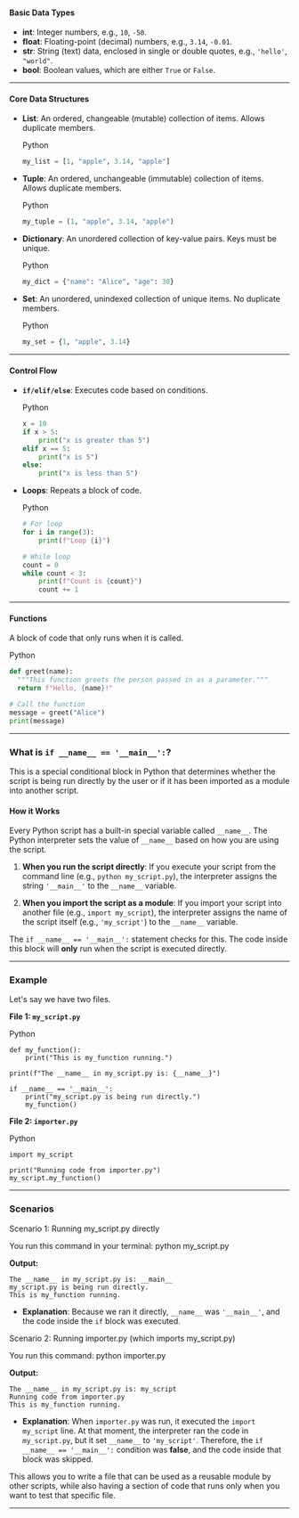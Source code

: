 #### Basic Data Types

- **int**: Integer numbers, e.g., `10`, `-50`.
- **float**: Floating-point (decimal) numbers, e.g., `3.14`, `-0.01`.
- **str**: String (text) data, enclosed in single or double quotes, e.g., `'hello'`, `"world"`.
- **bool**: Boolean values, which are either `True` or `False`.

---

#### Core Data Structures

- **List**: An ordered, changeable (mutable) collection of items. Allows duplicate members.
    
    Python
    
    ```python
    my_list = [1, "apple", 3.14, "apple"]
    ```
    
- **Tuple**: An ordered, unchangeable (immutable) collection of items. Allows duplicate members.
    
    Python
    
    ```python
    my_tuple = (1, "apple", 3.14, "apple")
    ```
    
- **Dictionary**: An unordered collection of key-value pairs. Keys must be unique.
    
    Python
    
    ```python
    my_dict = {"name": "Alice", "age": 30}
    ```
    
- **Set**: An unordered, unindexed collection of unique items. No duplicate members.
    
    Python
    
    ```python
    my_set = {1, "apple", 3.14}
    ```
    

---

#### Control Flow

- **`if/elif/else`**: Executes code based on conditions.
    
    Python
    
    ```python
    x = 10
    if x > 5:
        print("x is greater than 5")
    elif x == 5:
        print("x is 5")
    else:
        print("x is less than 5")
    ```
    
- **Loops**: Repeats a block of code.
    
    Python
    
    ```python
    # For loop
    for i in range(3):
        print(f"Loop {i}")
    
    # While loop
    count = 0
    while count < 3:
        print(f"Count is {count}")
        count += 1
    ```
    

---

#### Functions

A block of code that only runs when it is called.

Python

```python
def greet(name):
  """This function greets the person passed in as a parameter."""
  return f"Hello, {name}!"

# Call the function
message = greet("Alice")
print(message)
```

---
### What is `if __name__ == '__main__':`?

This is a special conditional block in Python that determines whether the script is being run directly by the user or if it has been imported as a module into another script.

#### How it Works

Every Python script has a built-in special variable called `__name__`. The Python interpreter sets the value of `__name__` based on how you are using the script.

1. **When you run the script directly**: If you execute your script from the command line (e.g., `python my_script.py`), the interpreter assigns the string `'__main__'` to the `__name__` variable.
    
2. **When you import the script as a module**: If you import your script into another file (e.g., `import my_script`), the interpreter assigns the name of the script itself (e.g., `'my_script'`) to the `__name__` variable.
    

The `if __name__ == '__main__':` statement checks for this. The code inside this block will **only** run when the script is executed directly.

---

### Example

Let's say we have two files.

**File 1: `my_script.py`**

Python

```
def my_function():
    print("This is my_function running.")

print(f"The __name__ in my_script.py is: {__name__}")

if __name__ == '__main__':
    print("my_script.py is being run directly.")
    my_function()
```

**File 2: `importer.py`**

Python

```
import my_script

print("Running code from importer.py")
my_script.my_function()
```

---

### Scenarios

Scenario 1: Running my_script.py directly

You run this command in your terminal: python my_script.py

**Output:**

```
The __name__ in my_script.py is: __main__
my_script.py is being run directly.
This is my_function running.
```

- **Explanation**: Because we ran it directly, `__name__` was `'__main__'`, and the code inside the `if` block was executed.
    

Scenario 2: Running importer.py (which imports my_script.py)

You run this command: python importer.py

**Output:**

```
The __name__ in my_script.py is: my_script
Running code from importer.py
This is my_function running.
```

- **Explanation**: When `importer.py` was run, it executed the `import my_script` line. At that moment, the interpreter ran the code in `my_script.py`, but it set `__name__` to `'my_script'`. Therefore, the `if __name__ == '__main__':` condition was **false**, and the code inside that block was skipped.
    

This allows you to write a file that can be used as a reusable module by other scripts, while also having a section of code that runs only when you want to test that specific file.

---
